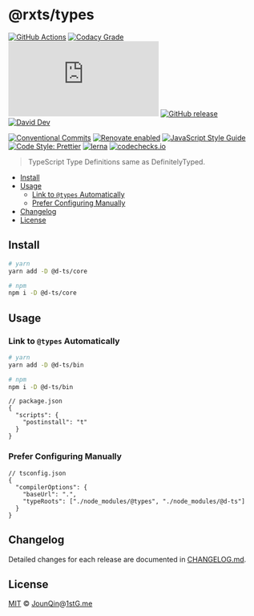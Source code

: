 # @rxts/types

[![GitHub Actions](https://github.com/rx-ts/types/workflows/Node%20CI/badge.svg)](https://github.com/rx-ts/types/actions?query=workflow%3A%22Node+CI%22)
[![Codacy Grade](https://img.shields.io/codacy/grade/f7fa1461627e47bcb1db24cca8de4963)](https://www.codacy.com/gh/rx-ts/types)
[![type-coverage](https://img.shields.io/badge/dynamic/json.svg?label=type-coverage&prefix=%E2%89%A5&suffix=%&query=$.typeCoverage.atLeast&uri=https%3A%2F%2Fraw.githubusercontent.com%2Frx-ts%2Ftypes%2Fmaster%2Fpackage.json)](https://github.com/plantain-00/type-coverage)
[![GitHub release](https://img.shields.io/github/release/rx-ts/types)](https://github.com/rx-ts/types/releases)
[![David Dev](https://img.shields.io/david/dev/rx-ts/types.svg)](https://david-dm.org/rx-ts/types?type=dev)

[![Conventional Commits](https://img.shields.io/badge/conventional%20commits-1.0.0-yellow.svg)](https://conventionalcommits.org)
[![Renovate enabled](https://img.shields.io/badge/renovate-enabled-brightgreen.svg)](https://renovatebot.com)
[![JavaScript Style Guide](https://img.shields.io/badge/code_style-standard-brightgreen.svg)](https://standardjs.com)
[![Code Style: Prettier](https://img.shields.io/badge/code_style-prettier-ff69b4.svg)](https://github.com/prettier/prettier)
[![lerna](https://img.shields.io/badge/maintained%20with-lerna-cc00ff.svg)](https://lerna.js.org)
[![codechecks.io](https://raw.githubusercontent.com/codechecks/docs/master/images/badges/badge-default.svg?sanitize=true)](https://codechecks.io)

> TypeScript Type Definitions same as DefinitelyTyped.

- [Install](#install)
- [Usage](#usage)
  - [Link to `@types` Automatically](#link-to-types-automatically)
  - [Prefer Configuring Manually](#prefer-configuring-manually)
- [Changelog](#changelog)
- [License](#license)

## Install

```sh
# yarn
yarn add -D @d-ts/core

# npm
npm i -D @d-ts/core
```

## Usage

### Link to `@types` Automatically

```sh
# yarn
yarn add -D @d-ts/bin

# npm
npm i -D @d-ts/bin
```

```jsonc
// package.json
{
  "scripts": {
    "postinstall": "t"
  }
}
```

### Prefer Configuring Manually

```jsonc
// tsconfig.json
{
  "compilerOptions": {
    "baseUrl": ".",
    "typeRoots": ["./node_modules/@types", "./node_modules/@d-ts"]
  }
}
```

## Changelog

Detailed changes for each release are documented in [CHANGELOG.md](./CHANGELOG.md).

## License

[MIT][] © [JounQin][]@[1stG.me][]

[1stg.me]: https://www.1stg.me
[jounqin]: https://GitHub.com/JounQin
[mit]: http://opensource.org/licenses/MIT
